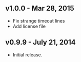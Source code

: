 ## v1.0.0 - Mar 28, 2015

 * Fix strange timeout lines
 * Add license file

## v0.9.9 - July 21, 2014

 * Initial release.
